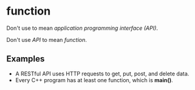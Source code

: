 # function

Don't use to mean *application programming interface (API)*.

Don't use *API* to mean *function*.

## Examples

- A RESTful API uses HTTP requests to get, put, post, and delete data.  
- Every C++ program has at least one function, which is **main()**.
